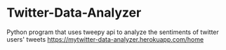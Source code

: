 # Twitter-Data-Analyzer
Python program that uses tweepy api to analyze the sentiments of twitter users' tweets
https://mytwitter-data-analyzer.herokuapp.com/home
